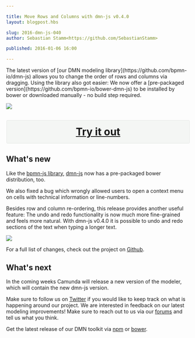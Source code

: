 ```yaml
---

title: Move Rows and Columns with dmn-js v0.4.0
layout: blogpost.hbs

slug: 2016-dmn-js-040
author: Sebastian Stamm<https://github.com/SebastianStamm>

published: 2016-01-06 16:00

---
```



<p class="introduction">
  The latest version of [our DMN modeling library](https://github.com/bpmn-io/dmn-js) allows you to change the order of rows and columns via dragging. Using the library also got easier: We now offer a [pre-packaged version](https://github.com/bpmn-io/bower-dmn-js) to be installed by bower or downloaded manually - no build step required.
</p>

<!-- continue -->

<div class="figure">
  <a href="http://demo.bpmn.io/dmn">
    <img src="{{ assets }}/attachments/blog/2016/001-screencast.gif">
  </a>
</div>

<div style="background-color: #f4f6f4; border-radius: 3px; border: 1px solid #e4e6e4; margin: 30px auto; max-width: 500px; overflow: hidden;">
  <h2 style="-moz-box-sizing: border-box; -webkit-box-sizing: border-box; box-sizing: border-box; float: left; margin: 0; padding: 15px; position: relative; text-align: center; width: 500px;">
    <a href="http://demo.bpmn.io/dmn" style="display: block; font-size: 28px; line-height: 32px; text-align: center;">Try it out</a>
  </h2>
</div>

## What's new

Like the [bpmn-js library](https://github.com/bpmn-io/bower-bpmn-js), [dmn-js](https://github.com/bpmn-io/bower-dmn-js) now has a pre-packaged bower distribution, too.

We also fixed a bug which wrongly allowed users to open a context menu on cells with technical information or line-numbers.

Besides row and column re-ordering, this release provides another useful feature: The undo and redo functionality is now much more fine-grained and feels more natural. With dmn-js v0.4.0 it is possible to undo and redo sections of the text when typing a longer text.

<div class="figure">
  <img src="{{ assets }}/attachments/blog/2016/
001-undo.gif">
</div>

For a full list of changes, check out the project on [Github](https://github.com/bpmn-io/dmn-js/commits/master).


## What's next

In the coming weeks Camunda will release a new version of the modeler, which will contain the new dmn-js version.

Make sure to follow us on [Twitter](https://twitter.com/bpmn_io) if you would like to keep track on what is happening around our project.
We are interested in feedback on our latest modeling improvements! Make sure to reach out to us via our [forums](https://forum.bpmn.io/top/all) and tell us what you think.

Get the latest release of our DMN toolkit via [npm](https://www.npmjs.com/package/dmn-js) or [bower](https://github.com/bpmn-io/bower-dmn-js).